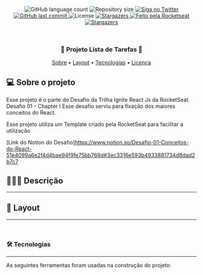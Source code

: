 
<p align="center">
  <img alt="GitHub language count" src="https://img.shields.io/github/languages/count/ArturRibeiro01/Tasklist_Ignite?color=%2304D361">

  <img alt="Repository size" src="https://img.shields.io/github/repo-size/ArturRibeiro01/Tasklist_Ignite">

  <a href="https://www.twitter.com/Arturzinho_SP">
    <img alt="Siga no Twitter" src="https://img.shields.io/twitter/url?url=https%3A%2F%2Fgithub.com%2Ftgmarinho%2FREADME-ecoleta">
  </a>
  
  <a href="https://github.com/ArturRibeiro01/Le-Scone_sass/commits/master">
    <img alt="GitHub last commit" src="https://img.shields.io/github/last-commit/ArturRibeiro01/Le-Scone_sass">
  </a>
    
   <img alt="License" src="https://img.shields.io/badge/license-MIT-brightgreen">
   
  <a href="https://github.com/tgmarinho/README-ecoleta/stargazers">
    <img alt="Stargazers" src="https://img.shields.io/github/stars/ArturRibeiro01/Le-Scone_sass?style=social">
  </a>

  <a href="https://github.com/ArturRibeiro01">
    <img alt="Feito pela Rocketseat" src="https://img.shields.io/badge/feito%20por-ArturRibeiro01-%237519C1">
  </a>
  
  <a href="https://www.rocketseat.com.br">
    <img alt="Stargazers" src="https://img.shields.io/badge/Curso-RocketSeat-%237159c1?style=flat&logo=ghost">
  </a>

</p>

<br>

<h3 align="center"> 
	 🥛 Projeto Lista de Tarefas 🥞
</h3>

<p align="center">
 <a href="#-sobre-o-projeto">Sobre</a> •
 <a href="#-layout">Layout</a> • 
 <a href="#-tecnologias">Tecnologias</a> • 
 <a href="#user-content--licença">Licença</a>
</p>


## 💻 Sobre o projeto

Esse projeto é o parte do Desafio da Trilha Ignite React Js da RocketSeat. 
Desafio 01 - Chapter I 
Esse desafio serviu para fixação dos maiores conceitos do React.

Esse projeto utiliza um Template criado pela RocketSeat para facilitar a utilização

[Link do Notion do Desafio]https://www.notion.so/Desafio-01-Conceitos-do-React-51e4099a6e2f4d4bae94f9fe75bb769d#3ec3316e593b4933881734d8dad2b7c7


## 👨🏿‍💻 Descrição


---

## 🎨 Layout


---

<br>

### 🛠 Tecnologias
---
As seguintes ferramentas foram usadas na construção do projeto:

